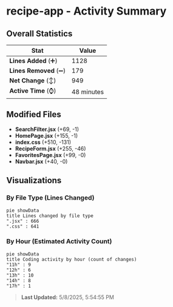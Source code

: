 # recipe-app - Activity Summary 

## Overall Statistics

| Stat                   | Value                                                             |
| ---------------------- | ----------------------------------------------------------------- |
| **Lines Added** (➕)   | 1128                                          |
| **Lines Removed** (➖) | 179                                        |
| **Net Change** (↕)    | 949                |
| **Active Time** (⌚)   | 48 minutes |


## Modified Files
- **SearchFilter.jsx** (+69, -1)
- **HomePage.jsx** (+155, -1)
- **index.css** (+510, -131)
- **RecipeForm.jsx** (+255, -46)
- **FavoritesPage.jsx** (+99, -0)
- **Navbar.jsx** (+40, -0)

## Visualizations

### By File Type (Lines Changed)

```mermaid
pie showData
title Lines changed by file type
".jsx" : 666
".css" : 641
```

### By Hour (Estimated Activity Count)

```mermaid
pie showData
title Coding activity by hour (count of changes)
"11h" : 9
"12h" : 6
"13h" : 10
"14h" : 8
"17h" : 1
```


> **Last Updated:** 5/8/2025, 5:54:55 PM